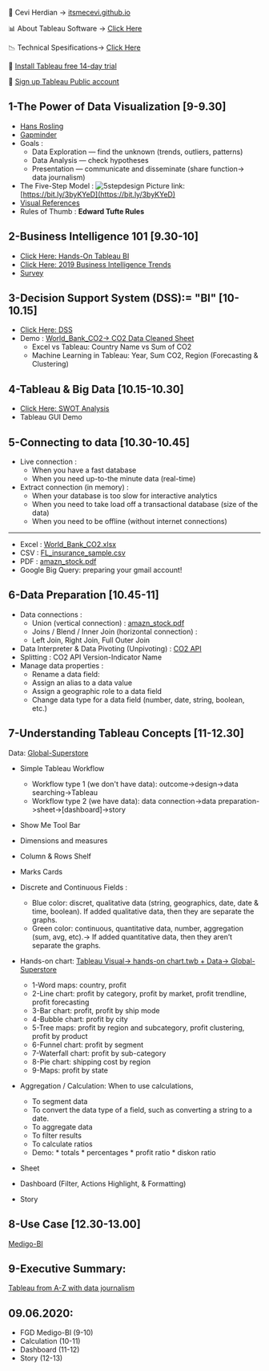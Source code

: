 

<span>&#129311;</span> Cevi Herdian -> [itsmecevi.github.io](https://itsmecevi.github.io/) 

<span>&#128202;</span> About Tableau Software -> [Click Here](https://www.tableau.com/about)

<span>&#128201;</span> Technical Spesifications-> [Click Here](https://github.com/itsmecevi/Tableau-Technical-Specifications/blob/master/Tableau-Technical%20Specifications.pdf)

<span>&#xf108;</span> [Install Tableau free 14-day trial](https://www.tableau.com/en-gb/products/trial)

<span>&#xf108;</span> [Sign up Tableau Public account](https://public.tableau.com/s/)


## 1-The Power of Data Visualization [9-9.30]

* [Hans Rosling](https://www.youtube.com/watch?v=jbkSRLYSojo)
* [Gapminder](https://www.gapminder.org/)
* Goals : 
     * Data Exploration — find the unknown (trends, outliers, patterns)
     * Data Analysis — check hypotheses
     * Presentation — communicate and disseminate (share function-> data journalism)
* The Five-Step Model :
![5stepdesign](https://user-images.githubusercontent.com/27078712/72888440-266b7800-3d40-11ea-8668-db66477a76fb.png)
Picture link: [https://bit.ly/3byKYeD](https://bit.ly/3byKYeD)
* [Visual References](https://github.com/itsmecevi/visualreferences/blob/master/VisualReferences-SQLBI.pdf)
* Rules of Thumb : **Edward Tufte Rules**

## 2-Business Intelligence 101 [9.30-10]
 
* [Click Here: Hands-On Tableau BI](https://docs.google.com/presentation/d/1a1-lRjjwSYBv4IUw5aLWeRr7x9JESrR8qkHR-Ug1u_4/edit?usp=sharing)
* [Click Here: 2019 Business Intelligence Trends](https://www.tableau.com/reports/business-intelligence-trends)
* [Survey](https://forms.gle/zQpJANaynKiVL8bz8)


## 3-Decision Support System (DSS):= "BI" [10-10.15]

* [Click Here: DSS](https://docs.google.com/presentation/d/1_Gp2_J6BrfddSLpv5bSxnpqudwgWZA3UklM3IGG6pMI/edit?usp=sharing)
* Demo : [World_Bank_CO2-> CO2 Data Cleaned Sheet](https://github.com/itsmecevi/world-bank-data/blob/master/World_Bank_CO2.xlsx)
    * Excel vs Tableau: Country Name vs Sum of CO2
    * Machine Learning in Tableau: Year, Sum CO2, Region (Forecasting & Clustering)

## 4-Tableau & Big Data [10.15-10.30]

* [Click Here: SWOT Analysis](https://docs.google.com/presentation/d/1_HzgnLBup74XiDjfenyEayHecj6sT7uNll8BspKSd4Q/edit?usp=sharing)
* Tableau GUI Demo

## 5-Connecting to data [10.30-10.45]

* Live connection :
     * When you have a fast database
     * When you need up-to-the minute data (real-time)
* Extract connection (in memory) :
     * When your database is too slow for interactive analytics
     * When you need to take load off a transactional database (size of the data)
     * When you need to be offline (without internet connections)
     
___________
* Excel : [World_Bank_CO2.xlsx](https://github.com/itsmecevi/world-bank-data/blob/master/World_Bank_CO2.xlsx)
* CSV : [FL_insurance_sample.csv](https://github.com/itsmecevi/FL_insurance_sample/blob/master/FL_insurance_sample.csv)
* PDF : [amazn_stock.pdf](https://public.tableau.com/s/sites/default/files/media/amzn_stock.pdf)
* Google Big Query: preparing your gmail account!


## 6-Data Preparation [10.45-11]

* Data connections :
   * Union (vertical connection) : [amazn_stock.pdf](https://public.tableau.com/s/sites/default/files/media/amzn_stock.pdf)
   * Joins / Blend / Inner Join (horizontal connection) : 
   * Left Join, Right Join, Full Outer Join
* Data Interpreter & Data Pivoting (Unpivoting) : [CO2 API](https://github.com/itsmecevi/World-Data-CO2-API/blob/master/API_EN.ATM.CO2E.PC_DS2_en_excel_v2_247989.xls)
* Splitting : CO2 API Version-Indicator Name
* Manage data properties :
   * Rename a data field:
   * Assign an alias to a data value
   * Assign a geographic role to a data field
   * Change data type for a data field (number, date, string, boolean, etc.)
   
   
## 7-Understanding Tableau Concepts [11-12.30]

Data: [Global-Superstore](https://github.com/itsmecevi/global-superstore-new/blob/master/Global%20Superstore.xls)

* Simple Tableau Workflow 
  * Workflow type 1 (we don't have data): outcome->design->data searching->Tableau
  * Workflow type 2 (we have data): data connection->data preparation->sheet->[dashboard]->story
* Show Me Tool Bar
* Dimensions and measures
* Column & Rows Shelf
* Marks Cards
* Discrete and Continuous Fields :
  * Blue color: discret, qualitative data (string, geographics, date, date & time, boolean). If added qualitative data, then they are      separate the graphs.
  * Green color: continuous, quantitative data, number, aggregation (sum, avg, etc).-> If added quantitative data, then they aren’t        separate the graphs.
* Hands-on chart: [Tableau Visual-> hands-on chart.twb + Data-> Global-Superstore](https://github.com/itsmecevi/hands-on-tableau)
  * 1-Word maps: country, profit
  * 2-Line chart: profit by category, profit by market, profit trendline, profit forecasting
  * 3-Bar chart: profit, profit by ship mode
  * 4-Bubble chart: profit by city
  * 5-Tree maps: profit by region and subcategory, profit clustering, profit by product
  * 6-Funnel chart: profit by segment
  * 7-Waterfall chart: profit by sub-category
  * 8-Pie chart: shipping cost by region
  * 9-Maps: profit by state
  
* Aggregation / Calculation: When to use calculations,
  * To segment data
  * To convert the data type of a field, such as converting a string to a date.
  * To aggregate data
  * To filter results
  * To calculate ratios
  * Demo:
        * totals
        * percentages
        * profit ratio
        * diskon ratio
* Sheet
* Dashboard (Filter, Actions Highlight, & Formatting)
* Story


## 8-Use Case [12.30-13.00]

[Medigo-BI](https://itsmecevi.github.io/medigo-bi/)

## 9-Executive Summary:

[Tableau from A-Z with data journalism](https://trello.com/c/7MSdbWmD/505-inovasi-dan-teknologi-baru-si-tableau)

## 09.06.2020:
* FGD Medigo-BI (9-10)
* Calculation (10-11)
* Dashboard (11-12)
* Story (12-13)



